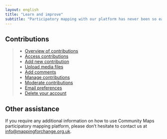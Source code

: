 ```yaml
---
layout: english
title: "Learn and improve"
subtitle: "Participatory mapping with our platform has never been so easy."
---
```


## Contributions

> * [Overview of contributions](overview-of-contributions.md)
> * [Access contributions](access-contributions.md)
> * [Add new contribution](add-new-contribution.md)
> * [Upload media files](upload-media-files.md)
> * [Add comments](add-comments.md)
> * [Manage contributions](manage-contributions.md)
> * [Moderate contributions](moderate-contributions.md)
> * [Email preferences](email-preferences.md)
> * [Delete your account](delete-your-account.md)

## Other assistance

If you require any additional information on how to use Community Maps participatory mapping platform, please don’t hesitate to contact us at [info@mappingforchange.org.uk](mailto:info@mappingforchange.org.u).
